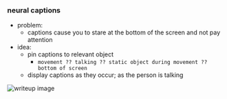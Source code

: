 ### neural captions
- problem:
    - captions cause you to stare at the bottom of the screen and not pay attention
- idea:
    - pin captions to relevant object
        - `movement ?? talking ?? static object during movement ?? bottom of screen`
    - display captions as they occur; as the person is talking


![writeup image](https://media.discordapp.net/attachments/487260107244044319/726584114697863198/Artboard22.png)
